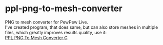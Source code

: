 # ppl-png-to-mesh-converter
PNG to mesh converter for PewPew Live.  
I've created program, that does same, but can also store meshes in multiple files, which greatly improves results quality, use it:  
[PPL PNG To Mesh Converter C](https://github.com/glebi574/ppl-png-to-mesh-converter-C)
